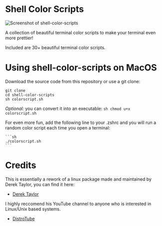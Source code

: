 # Shell Color Scripts

![Screenshot of shell-color-scripts]()

A collection of beautiful terminal color scripts to make your terminal even more prettier!

Included are 30+ beautiful terminal color scripts.


# Using shell-color-scripts on MacOS 

Download the source code from this repository or use a git clone:

	git clone 
	cd shell-color-scripts
    sh colorscript.sh

*Optional:* you can convert it into an executable:
    ```sh
    chmod u+x colorscript.sh
    ```

For even more fun, add the following line to your .zshrc and you will run a random color script each time you open a terminal:

	```sh
	./colorscript.sh
    ```

# Credits

This is essentially a rework of a linux package made and maintained by Derek Taylor, you can find it here:
* [Derek Taylor](https://gitlab.com/dwt1/shell-color-scripts)

I highly reccomend his YouTube channel to anyone who is interested in Linux/Unix based systems. 
* [DistroTube](https://www.youtube.com/@DistroTube)
